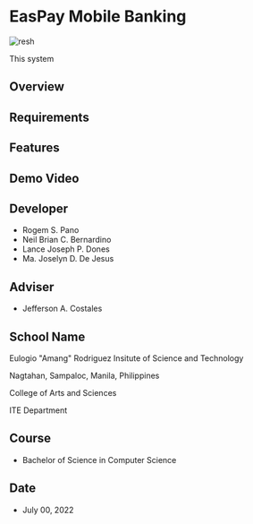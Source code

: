 # EasPay Mobile Banking

![resh](https://user-images.githubusercontent.com/109327164/179348207-a8c61212-cc5d-4fe9-bee3-c2f9a61f01c7.png)

This system 

## Overview

## Requirements

## Features

## Demo Video

## Developer
* Rogem S. Pano
* Neil Brian C. Bernardino
* Lance Joseph P. Dones
* Ma. Joselyn D. De Jesus

## Adviser
* Jefferson A. Costales

## School Name
Eulogio "Amang" Rodriguez Insitute of Science and Technology

Nagtahan, Sampaloc, Manila, Philippines

College of Arts and Sciences

ITE Department

## Course
* Bachelor of Science in Computer Science

## Date 
* July 00, 2022
